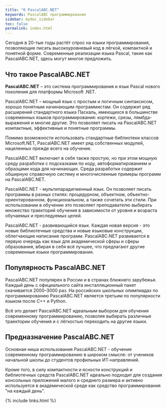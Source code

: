 ```yaml
---
title: "О PascalABC.NET"
keywords: PascalABC программирование
sidebar: mydoc_sidebar
toc: false
permalink: index.html
---
```


Сегодня в 20-тые годы растёт спрос на языки программирования, позволяющие писать высокоуровневый код в лёгкой, компактной и понятной форме. Современные реализации языка Pascal, такие как PascalABC.NET, здесь могут многое предложить.

## Что такое PascalABC.NET

**PascalABC.NET** – это система программирования и язык Pascal нового поколения для платформы Microsoft .NET. 

PascalABC.NET – мощный язык с простым и логичным синтаксисом, хорошо понятным начинающим программистам.
Он содержит ряд расширений стандартного языка Паскаль, имеющихся в большинстве современных языков программирования: кортежи, срезы, лямбда-выражения и многие другие. Это позволяет писать на PascalABC.NET компактные, эффективные и понятные программы.

Помимо возможности использовать стандартные библиотеки классов Microsoft.NET, PascalABC.NET имеет ряд собственных модулей, нацеленных прежде всего на обучение.

PascalABC.NET включает в себя также простую, но при этом мощную среду разработки с подсказками по коду, автоформатированием и образцами кода для начинающих. Среда разработки содержит обширную справочную систему и многочисленные примеры программ на PascalABC.NET.

PascalABC.NET - мультипарадигменный язык. Он позволяет писать программы в разных стилях: процедурном, объектном, объектно-ориентированном, функциональном, а также сочетать эти стили. При использовании в обучении это позволяет преподавателю выбирать множество траекторий обучения в зависимости от уровня и возраста обучаемых и преследуемых целей.

PascalABC.NET - развивающийся язык. Каждая новая версия - это новые библиотечные средства и новые языковые конструкции, облегчающие написание программ. PascalABC.NET развивается в первую очередь как язык для академической сферы и сферы образования, вбирая в себя всё лучшее, что предлагают другие современные языки программирования. 

## Популярность PascalABC.NET

PascalABC.NET популярен в России и в странах ближнего зарубежья. Каждый день с официального сайта инсталляционный пакет скачивается 2000–3000 раз. На российских школьных олимпиадах по программированию PascalABC.NET является третьим по популярности языком после C++ и Python.

Всё это делает PascalABC.NET идеальным выбором для обучения современному программированию, позволяя выбирать различные траектории  обучения и с лёгкостью переходить на другие языки.

## Предназначение PascalABC.NET

Основная ниша использования PascalABC.NET - обучение современному программированию в широком смысле: от учеников начальной школы до студентов профильных ИТ-направлений. 

Кроме того, в силу компактности и ясности конструкций и библиотечных средств PascalABC.NET идеально подходит для создания консольных приложений малого и среднего размера и активно используется в академической среде как средство программирования "на каждый день".





{% include links.html %}
